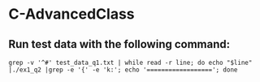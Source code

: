 # C-AdvancedClass
## Run test data with the following command:
```grep -v '^#' test_data_q1.txt | while read -r line; do echo "$line" |./ex1_q2 |grep -e '{' -e 'k:'; echo '=================='; done```